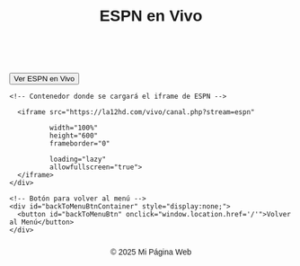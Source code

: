 <!DOCTYPE html>
<html lang="es">

<head>
  <meta charset="UTF-8">
  <meta name="viewport" content="width=device-width, initial-scale=1.0">
  <title>Ver ESPN en Vivo</title>
  <meta name="description" content="Disfruta de ESPN en vivo en nuestra página web">
  <link rel="icon" type="image" href="/img/logo.png">
</head>

<body>
  <header>
    <h1>ESPN en Vivo</h1>
  </header>

  <main>
    <!-- Botón para cargar el canal -->
    <button id="showChannelBtn">Ver ESPN en Vivo</button>

    <!-- Contenedor donde se cargará el iframe de ESPN -->
    
      <iframe src="https://la12hd.com/vivo/canal.php?stream=espn"
             
              width="100%" 
              height="600"
              frameborder="0"
         
              loading="lazy"
              allowfullscreen="true">
      </iframe>
    </div>

    <!-- Botón para volver al menú -->
    <div id="backToMenuBtnContainer" style="display:none;">
      <button id="backToMenuBtn" onclick="window.location.href='/'">Volver al Menú</button>
    </div>
  </main>

  <footer>
    <span>&copy; 2025 Mi Página Web</span>
  </footer>
<!DOCTYPE html>
<html lang="es">

<head>
  <meta charset="UTF-8">
  <meta name="viewport" content="width=device-width, initial-scale=1.0">
  <title>Transmisión en Vivo - Canales</title>
  <meta name="description" content="Disfruta de tus canales favoritos en vivo directamente en nuestra página web.">
  <link rel="icon" href="/img/logo.png" type="image/png">
  <style>
    body {
      font-family: Arial, sans-serif;
    }
    header, footer {
      text-align: center;
      padding: 10px;
    }
    .canales-lista {
      list-style-type: none;
      padding: 0;
    }
    .canales-lista li {
      margin: 10px 0;
    }
    .video-container {
      margin: 20px auto;
      width: 80%;
    }
    iframe {
      width: 100%;
      height: 600px;
      border: none;
    }
  </style>
</head>

<body>

 
